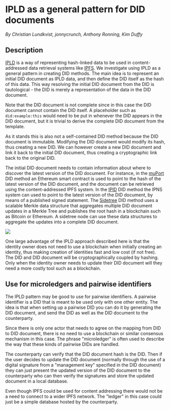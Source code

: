 # IPLD as a general pattern for DID documents

*By Christian Lundkvist, jonnycrunch, Anthony Ronning, Kim Duffy*

## Description

[IPLD](https://ipld.io) is a way of representing hash-linked data to be used in content-addressed data retrieval systems like [IPFS](https://ipfs.io). We investigate using IPLD as a general pattern in creating DID methods. The main idea is to represent an initial DID document as IPLD data, and then define the DID itself as the hash of this data. This way resolving the initial DID document from the DID is tautological - the DID is merely a representation of the data in the DID document.

Note that the DID document is not complete since in this case the DID document cannot contain the DID itself. A placeholder such as `did:example:this` would need to be put in whenever the DID appears in the DID document, but it is trivial to derive the complete DID document from the template.

As it stands this is also not a self-contained DID method because the DID document is immutable. Modifying the DID document would modify its hash, thus creating a new DID. We can however create a new DID document and link it back to the initial DID document, thus creating a cryptographic link back to the original DID.

The initial DID document needs to contain information about where to discover the latest version of the DID document. For instance, in the [muPort](https://github.com/uport-project/muport-core-js) DID method an Ethereum smart contract is used to point to the hash of the latest version of the DID document, and the document can be retrieved using the content-addressed IPFS system. In the [IPID](https://github.com/jonnycrunch/ipid) DID method the IPNS system can used to point to the latest version of the DID document, by means of a published signed statement. The [Sidetree](https://github.com/decentralized-identity/did-methods/blob/master/sidetrees/explainer.md) DID method uses a scalable Merkle data structure that aggregates multiple DID document updates in a Merkle Tree and publishes the root hash in a blockchain such as Bitcoin or Ethereum. A sidetree node can use these data structures to aggregate the updates into a complete DID document.

![](ipld_did_documents/did_docs.png)

One large advantage of the IPLD approach described here is that the identity owner does not need to use a blockchain when initially creating an identity, thus making creation of identities fast and low cost (if not free). The DID and DID document will be cryptographically coupled by hashing. Only when the identity owner needs to update their DID document will they need a more costly tool such as a blockchain.

## Use for microledgers and pairwise identifiers

The IPLD pattern may be good to use for pairwise identifiers. A pairwise identifier is a DID that is meant to be used only with one other entity. The idea is that when setting up a pairwise DID you can do it by generating the DID document, and send the DID as well as the DID document to the counterparty.

Since there is only one actor that needs to agree on the mapping from DID to DID document, there is no need to use a blockchain or similar consensus mechanism in this case. The phrase "microledger" is often used to describe the way that these kinds of pairwise DIDs are handled.

The counterparty can verify that the DID document hash is the DID. Then if the user decides to update the DID document (normally through the use of a digital signature from a "management key" specified in the DID document) they can just present the updated version of the DID document to the counterparty who can then verify the signatures and store the updated document in a local database.

Even though IPFS could be used for content addressing there would not be a need to connect to a wider IPFS network. The "ledger" in this case could just be a simple database hosted by the counterparty.


